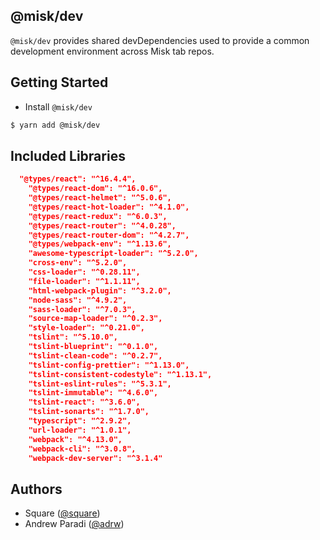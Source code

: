 @misk/dev
---

`@misk/dev` provides shared devDependencies used to provide a common development environment across Misk tab repos.

Getting Started
---

- Install `@misk/dev`

```bash
$ yarn add @misk/dev
```

Included Libraries
---

```JSON
  "@types/react": "^16.4.4",
    "@types/react-dom": "^16.0.6",
    "@types/react-helmet": "^5.0.6",
    "@types/react-hot-loader": "^4.1.0",
    "@types/react-redux": "^6.0.3",
    "@types/react-router": "^4.0.28",
    "@types/react-router-dom": "^4.2.7",
    "@types/webpack-env": "^1.13.6",
    "awesome-typescript-loader": "^5.2.0",
    "cross-env": "^5.2.0",
    "css-loader": "^0.28.11",
    "file-loader": "^1.1.11",
    "html-webpack-plugin": "^3.2.0",
    "node-sass": "^4.9.2",
    "sass-loader": "^7.0.3",
    "source-map-loader": "^0.2.3",
    "style-loader": "^0.21.0",
    "tslint": "^5.10.0",
    "tslint-blueprint": "^0.1.0",
    "tslint-clean-code": "^0.2.7",
    "tslint-config-prettier": "^1.13.0",
    "tslint-consistent-codestyle": "^1.13.1",
    "tslint-eslint-rules": "^5.3.1",
    "tslint-immutable": "^4.6.0",
    "tslint-react": "^3.6.0",
    "tslint-sonarts": "^1.7.0",
    "typescript": "^2.9.2",
    "url-loader": "^1.0.1",
    "webpack": "^4.13.0",
    "webpack-cli": "^3.0.8",
    "webpack-dev-server": "^3.1.4"
```

Authors
---
- Square ([@square](https://github.com/square/))
- Andrew Paradi ([@adrw](https://github.com/adrw/))